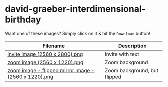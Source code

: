 # david-graeber-interdimensional-birthday

Want one of these images? Simply click on it & hit the `Download` button!

| Filename                                              | Description                  |
| ----------------------------------------------------- | ---------------------------- |
| [invite image (2560 x 2800).png](https://raw.githubusercontent.com/tjg/david-graeber-interdimensional-birthday/main/invite%20image%20(2560%20x%202800).png)                       | Invite with text             |
| [zoom image (2560 x 1220).png](https://raw.githubusercontent.com/tjg/david-graeber-interdimensional-birthday/main/zoom%20image%20(2560%20x%201220).png)                         | Zoom background              |
| [zoom image - flipped mirror image - (2560 x 1220).png](https://github.com/tjg/david-graeber-interdimensional-birthday/blob/main/zoom%20image%20-%20flipped%20mirror%20image%20-%20(2560%20x%201220).png) | Zoom background, but flipped |

